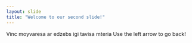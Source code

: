 ```yaml
---
layout: slide
title: "Welcome to our second slide!"
---
```

Vinc moyvaresa ar edzebs igi tavisa mteria
Use the left arrow to go back!
